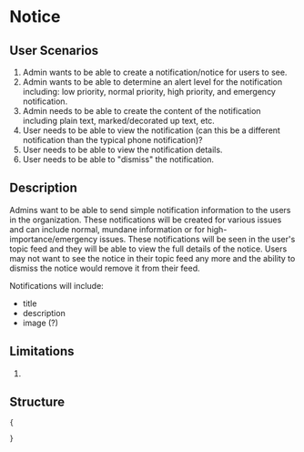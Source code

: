 Notice
======

User Scenarios
--------------
1. Admin wants to be able to create a notification/notice for users to see.
2. Admin wants to be able to determine an alert level for the notification including: low priority, normal priority, high priority, and emergency notification.
3. Admin needs to be able to create the content of the notification including plain text, marked/decorated up text, etc.
4. User needs to be able to view the notification (can this be a different notification than the typical phone notification)?
5. User needs to be able to view the notification details.
6. User needs to be able to "dismiss" the notification.

Description
-----------
Admins want to be able to send simple notification information to the users in the organization. These notifications will be created for various issues and can include normal, mundane information or for high-importance/emergency issues.  These notifications will be seen in the user's topic feed and they will be able to view the full details of the notice.  Users may not want to see the notice in their topic feed any more and the ability to dismiss the notice would remove it from their feed.

Notifications will include:
- title
- description
- image (?)

Limitations
-----------
1. 

Structure
---------
```
{

}
```
